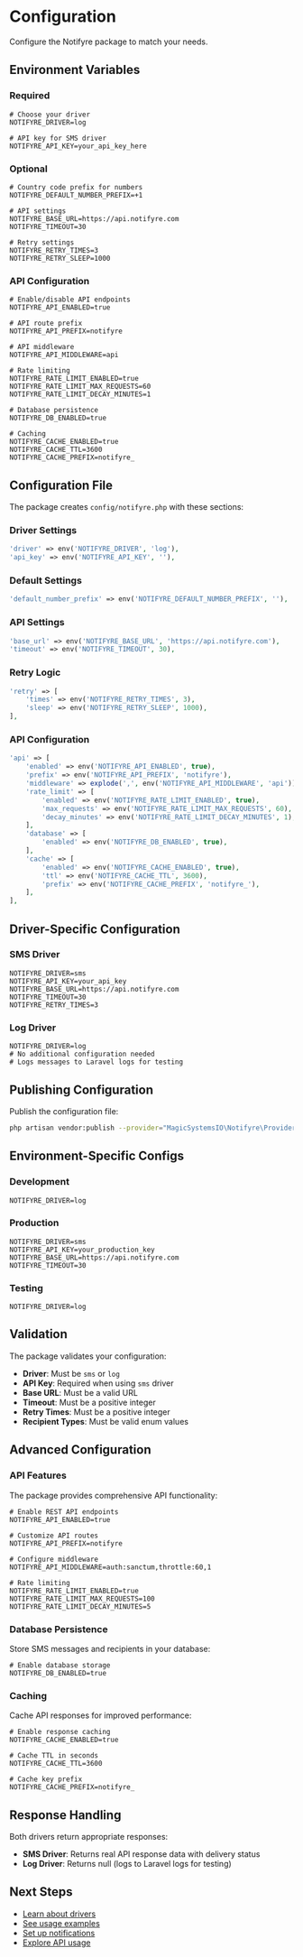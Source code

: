 # Configuration

Configure the Notifyre package to match your needs.

## Environment Variables

### Required

```env
# Choose your driver
NOTIFYRE_DRIVER=log

# API key for SMS driver
NOTIFYRE_API_KEY=your_api_key_here
```

### Optional

```env
# Country code prefix for numbers
NOTIFYRE_DEFAULT_NUMBER_PREFIX=+1

# API settings
NOTIFYRE_BASE_URL=https://api.notifyre.com
NOTIFYRE_TIMEOUT=30

# Retry settings
NOTIFYRE_RETRY_TIMES=3
NOTIFYRE_RETRY_SLEEP=1000
```

### API Configuration

```env
# Enable/disable API endpoints
NOTIFYRE_API_ENABLED=true

# API route prefix
NOTIFYRE_API_PREFIX=notifyre

# API middleware
NOTIFYRE_API_MIDDLEWARE=api

# Rate limiting
NOTIFYRE_RATE_LIMIT_ENABLED=true
NOTIFYRE_RATE_LIMIT_MAX_REQUESTS=60
NOTIFYRE_RATE_LIMIT_DECAY_MINUTES=1

# Database persistence
NOTIFYRE_DB_ENABLED=true

# Caching
NOTIFYRE_CACHE_ENABLED=true
NOTIFYRE_CACHE_TTL=3600
NOTIFYRE_CACHE_PREFIX=notifyre_
```

## Configuration File

The package creates `config/notifyre.php` with these sections:

### Driver Settings

```php
'driver' => env('NOTIFYRE_DRIVER', 'log'),
'api_key' => env('NOTIFYRE_API_KEY', ''),
```

### Default Settings

```php
'default_number_prefix' => env('NOTIFYRE_DEFAULT_NUMBER_PREFIX', ''),
```

### API Settings

```php
'base_url' => env('NOTIFYRE_BASE_URL', 'https://api.notifyre.com'),
'timeout' => env('NOTIFYRE_TIMEOUT', 30),
```

### Retry Logic

```php
'retry' => [
    'times' => env('NOTIFYRE_RETRY_TIMES', 3),
    'sleep' => env('NOTIFYRE_RETRY_SLEEP', 1000),
],
```

### API Configuration

```php
'api' => [
    'enabled' => env('NOTIFYRE_API_ENABLED', true),
    'prefix' => env('NOTIFYRE_API_PREFIX', 'notifyre'),
    'middleware' => explode(',', env('NOTIFYRE_API_MIDDLEWARE', 'api')),
    'rate_limit' => [
        'enabled' => env('NOTIFYRE_RATE_LIMIT_ENABLED', true),
        'max_requests' => env('NOTIFYRE_RATE_LIMIT_MAX_REQUESTS', 60),
        'decay_minutes' => env('NOTIFYRE_RATE_LIMIT_DECAY_MINUTES', 1),
    ],
    'database' => [
        'enabled' => env('NOTIFYRE_DB_ENABLED', true),
    ],
    'cache' => [
        'enabled' => env('NOTIFYRE_CACHE_ENABLED', true),
        'ttl' => env('NOTIFYRE_CACHE_TTL', 3600),
        'prefix' => env('NOTIFYRE_CACHE_PREFIX', 'notifyre_'),
    ],
],
```

## Driver-Specific Configuration

### SMS Driver

```env
NOTIFYRE_DRIVER=sms
NOTIFYRE_API_KEY=your_api_key
NOTIFYRE_BASE_URL=https://api.notifyre.com
NOTIFYRE_TIMEOUT=30
NOTIFYRE_RETRY_TIMES=3
```

### Log Driver

```env
NOTIFYRE_DRIVER=log
# No additional configuration needed
# Logs messages to Laravel logs for testing
```

## Publishing Configuration

Publish the configuration file:

```bash
php artisan vendor:publish --provider="MagicSystemsIO\Notifyre\Providers\NotifyreServiceProvider"
```

## Environment-Specific Configs

### Development

```env
NOTIFYRE_DRIVER=log
```

### Production

```env
NOTIFYRE_DRIVER=sms
NOTIFYRE_API_KEY=your_production_key
NOTIFYRE_BASE_URL=https://api.notifyre.com
NOTIFYRE_TIMEOUT=30
```

### Testing

```env
NOTIFYRE_DRIVER=log
```

## Validation

The package validates your configuration:

- **Driver**: Must be `sms` or `log`
- **API Key**: Required when using `sms` driver
- **Base URL**: Must be a valid URL
- **Timeout**: Must be a positive integer
- **Retry Times**: Must be a positive integer
- **Recipient Types**: Must be valid enum values

## Advanced Configuration

### API Features

The package provides comprehensive API functionality:

```env
# Enable REST API endpoints
NOTIFYRE_API_ENABLED=true

# Customize API routes
NOTIFYRE_API_PREFIX=notifyre

# Configure middleware
NOTIFYRE_API_MIDDLEWARE=auth:sanctum,throttle:60,1

# Rate limiting
NOTIFYRE_RATE_LIMIT_ENABLED=true
NOTIFYRE_RATE_LIMIT_MAX_REQUESTS=100
NOTIFYRE_RATE_LIMIT_DECAY_MINUTES=5
```

### Database Persistence

Store SMS messages and recipients in your database:

```env
# Enable database storage
NOTIFYRE_DB_ENABLED=true
```

### Caching

Cache API responses for improved performance:

```env
# Enable response caching
NOTIFYRE_CACHE_ENABLED=true

# Cache TTL in seconds
NOTIFYRE_CACHE_TTL=3600

# Cache key prefix
NOTIFYRE_CACHE_PREFIX=notifyre_
```

## Response Handling

Both drivers return appropriate responses:

- **SMS Driver**: Returns real API response data with delivery status
- **Log Driver**: Returns null (logs to Laravel logs for testing)

## Next Steps

- [Learn about drivers](./../technical/DRIVERS.md)
- [See usage examples](./../usage/DIRECT_SMS.md)
- [Set up notifications](./../usage/NOTIFICATIONS.md)
- [Explore API usage](./../usage/API.md)
